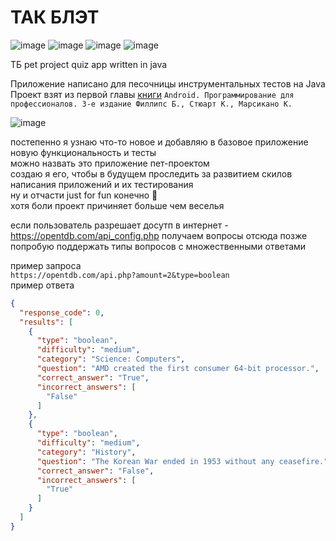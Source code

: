 # ТАК БЛЭТ

![image](https://github.com/user-attachments/assets/38099dab-243a-4f18-b84d-1306cc1152eb)
![image](https://github.com/user-attachments/assets/a3d4bed4-fdef-45c2-bb1c-ba50345548b9)
![image](https://github.com/user-attachments/assets/600c17e5-85a6-4541-a5ba-80dee8634861)
![image](https://github.com/user-attachments/assets/19492d71-3d59-4d15-abd6-483370150954)





ТБ pet project quiz app written in java

Приложение написано для песочницы инструментальных тестов на Java  
Проект взят из первой главы [книги](https://www.piter.com/collection/programmirovanie-pod-android-i-ios/product/android-programmirovanie-dlya-professionalov-3-e-izdanie)
`Android. Программирование для профессионалов. 3-е издание Филлипс Б., Стюарт К., Марсикано К.`

![image](https://github.com/user-attachments/assets/b00cdc0c-14f1-4d6b-8673-aeaf93d34320)

постепенно я узнаю что-то новое и добавляю в базовое приложение новую функциональность и тесты  
можно назвать это приложение пет-проектом  
создаю я его, чтобы в будущем проследить за развитием скилов написания приложений и их
тестирования  
ну и отчасти just for fun конечно 🤘  
хотя боли проект причиняет больше чем веселья

если пользователь разрешает досутп в интернет - https://opentdb.com/api_config.php получаем вопросы
отсюда
позже попробую поддержать типы вопросов с множественными ответами

пример запроса  
`https://opentdb.com/api.php?amount=2&type=boolean`  
пример ответа

```json
{
  "response_code": 0,
  "results": [
    {
      "type": "boolean",
      "difficulty": "medium",
      "category": "Science: Computers",
      "question": "AMD created the first consumer 64-bit processor.",
      "correct_answer": "True",
      "incorrect_answers": [
        "False"
      ]
    },
    {
      "type": "boolean",
      "difficulty": "medium",
      "category": "History",
      "question": "The Korean War ended in 1953 without any ceasefire.",
      "correct_answer": "False",
      "incorrect_answers": [
        "True"
      ]
    }
  ]
}
```
